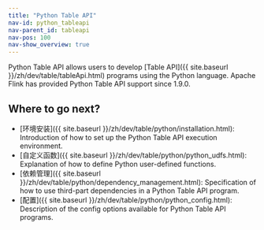 ```yaml
---
title: "Python Table API"
nav-id: python_tableapi
nav-parent_id: tableapi
nav-pos: 100
nav-show_overview: true
---
```

<!--
Licensed to the Apache Software Foundation (ASF) under one
or more contributor license agreements.  See the NOTICE file
distributed with this work for additional information
regarding copyright ownership.  The ASF licenses this file
to you under the Apache License, Version 2.0 (the
"License"); you may not use this file except in compliance
with the License.  You may obtain a copy of the License at

  http://www.apache.org/licenses/LICENSE-2.0

Unless required by applicable law or agreed to in writing,
software distributed under the License is distributed on an
"AS IS" BASIS, WITHOUT WARRANTIES OR CONDITIONS OF ANY
KIND, either express or implied.  See the License for the
specific language governing permissions and limitations
under the License.
-->

Python Table API allows users to develop [Table API]({{ site.baseurl }}/zh/dev/table/tableApi.html) programs using the Python language.
Apache Flink has provided Python Table API support since 1.9.0.

## Where to go next?

- [环境安装]({{ site.baseurl }}/zh/dev/table/python/installation.html): Introduction of how to set up the Python Table API execution environment.
- [自定义函数]({{ site.baseurl }}/zh/dev/table/python/python_udfs.html): Explanation of how to define Python user-defined functions.
- [依赖管理]({{ site.baseurl }}/zh/dev/table/python/dependency_management.html): Specification of how to use third-part dependencies in a Python Table API program.
- [配置]({{ site.baseurl }}/zh/dev/table/python/python_config.html): Description of the config options available for Python Table API programs.
